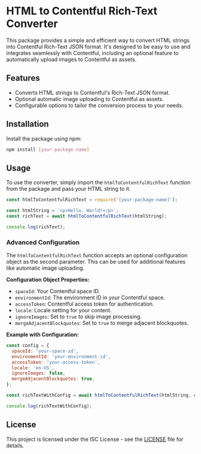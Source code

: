 # HTML to Contentful Rich-Text Converter

This package provides a simple and efficient way to convert HTML strings into Contentful Rich-Text JSON format. It's designed to be easy to use and integrates seamlessly with Contentful, including an optional feature to automatically upload images to Contentful as assets.

## Features

- Converts HTML strings to Contentful's Rich-Text JSON format.
- Optional automatic image uploading to Contentful as assets.
- Configurable options to tailor the conversion process to your needs.

## Installation

Install the package using npm:

```bash
npm install [your-package-name]
```

## Usage

To use the converter, simply import the `htmlToContentfulRichText` function from the package and pass your HTML string to it.

```javascript
const htmlToContentfulRichText = require('[your-package-name]');

const htmlString = `<p>Hello, World!</p>`;
const richText = await htmlToContentfulRichText(htmlString);

console.log(richText);
```

### Advanced Configuration

The `htmlToContentfulRichText` function accepts an optional configuration object as the second parameter. This can be used for additional features like automatic image uploading.

**Configuration Object Properties:**

- `spaceId`: Your Contentful space ID.
- `environmentId`: The environment ID in your Contentful space.
- `accessToken`: Contentful access token for authentication.
- `locale`: Locale setting for your content.
- `ignoreImages`: Set to `true` to skip image processing.
- `mergeAdjacentBlockquotes`: Set to `true` to merge adjacent blockquotes.

**Example with Configuration:**

```javascript
const config = {
  spaceId: 'your-space-id',
  environmentId: 'your-environment-id',
  accessToken: 'your-access-token',
  locale: 'en-US',
  ignoreImages: false,
  mergeAdjacentBlockquotes: true,
};

const richTextWithConfig = await htmlToContentfulRichText(htmlString, config);

console.log(richTextWithConfig);
```

## License

This project is licensed under the ISC License - see the [LICENSE](LICENSE.txt) file for details.
